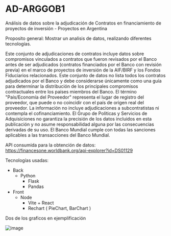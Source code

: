 # AD-ARGGOB1
Análisis de datos sobre la adjudicación de Contratos en financiamiento de proyectos de inversión - Proyectos en Argentina

Proposito general: Mostrar un analisis de datos, realizando diferentes tecnologías.

Este conjunto de adjudicaciones de contratos incluye datos sobre compromisos vinculados a contratos que fueron revisados por el Banco antes de ser adjudicados (contratos financiados por el Banco con revisión previa) en el marco de proyectos de inversión de la AIF/BIRF y los Fondos Fiduciarios relacionados. Este conjunto de datos no lista todos los contratos adjudicados por el Banco y debe considerarse únicamente como una guía para determinar la distribución de los principales compromisos contractuales entre los países miembros del Banco. El término "País/Economía del Proveedor" representa el lugar de registro del proveedor, que puede o no coincidir con el país de origen real del proveedor. La información no incluye adjudicaciones a subcontratistas ni contempla el cofinanciamiento. El Grupo de Políticas y Servicios de Adquisiciones no garantiza la precisión de los datos incluidos en esta publicación y no asume responsabilidad alguna por las consecuencias derivadas de su uso. El Banco Mundial cumple con todas las sanciones aplicables a las transacciones del Banco Mundial.

API consumida para la obtención de datos: https://financesone.worldbank.org/api-explorer?id=DS01129

Tecnologías usadas:

* Back
  - Python
    + Flask
    + Pandas
* Front
  - Node
    + Vite + React
    + Rechart ( PieChart, BarChart )
   
Dos de los graficos en ejemplificación
   
![image](https://github.com/user-attachments/assets/e3912494-7f40-45b1-9c22-10b8f9e6745f)

